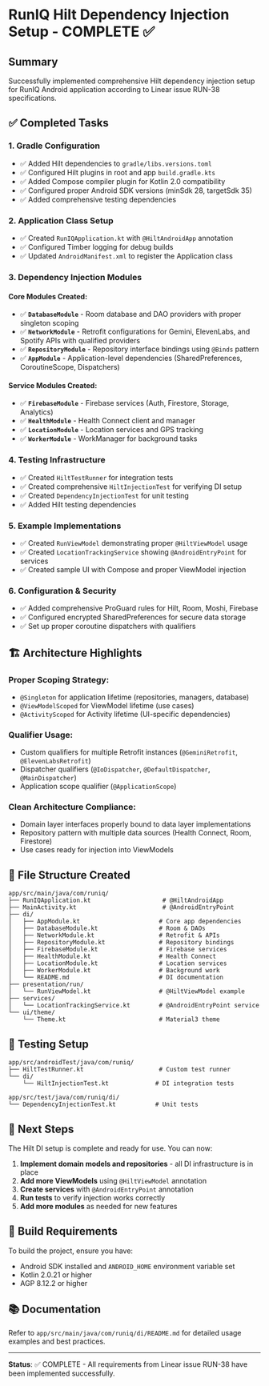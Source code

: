 # RunIQ Hilt Dependency Injection Setup - COMPLETE ✅

## Summary

Successfully implemented comprehensive Hilt dependency injection setup for RunIQ Android application according to Linear issue RUN-38 specifications.

## ✅ Completed Tasks

### 1. Gradle Configuration
- ✅ Added Hilt dependencies to `gradle/libs.versions.toml`
- ✅ Configured Hilt plugins in root and app `build.gradle.kts`
- ✅ Added Compose compiler plugin for Kotlin 2.0 compatibility
- ✅ Configured proper Android SDK versions (minSdk 28, targetSdk 35)
- ✅ Added comprehensive testing dependencies

### 2. Application Class Setup
- ✅ Created `RunIQApplication.kt` with `@HiltAndroidApp` annotation
- ✅ Configured Timber logging for debug builds
- ✅ Updated `AndroidManifest.xml` to register the Application class

### 3. Dependency Injection Modules

#### Core Modules Created:
- ✅ **`DatabaseModule`** - Room database and DAO providers with proper singleton scoping
- ✅ **`NetworkModule`** - Retrofit configurations for Gemini, ElevenLabs, and Spotify APIs with qualified providers
- ✅ **`RepositoryModule`** - Repository interface bindings using `@Binds` pattern
- ✅ **`AppModule`** - Application-level dependencies (SharedPreferences, CoroutineScope, Dispatchers)

#### Service Modules Created:
- ✅ **`FirebaseModule`** - Firebase services (Auth, Firestore, Storage, Analytics)
- ✅ **`HealthModule`** - Health Connect client and manager
- ✅ **`LocationModule`** - Location services and GPS tracking
- ✅ **`WorkerModule`** - WorkManager for background tasks

### 4. Testing Infrastructure
- ✅ Created `HiltTestRunner` for integration tests
- ✅ Created comprehensive `HiltInjectionTest` for verifying DI setup
- ✅ Created `DependencyInjectionTest` for unit testing
- ✅ Added Hilt testing dependencies

### 5. Example Implementations
- ✅ Created `RunViewModel` demonstrating proper `@HiltViewModel` usage
- ✅ Created `LocationTrackingService` showing `@AndroidEntryPoint` for services
- ✅ Created sample UI with Compose and proper ViewModel injection

### 6. Configuration & Security
- ✅ Added comprehensive ProGuard rules for Hilt, Room, Moshi, Firebase
- ✅ Configured encrypted SharedPreferences for secure data storage
- ✅ Set up proper coroutine dispatchers with qualifiers

## 🏗️ Architecture Highlights

### Proper Scoping Strategy:
- `@Singleton` for application lifetime (repositories, managers, database)
- `@ViewModelScoped` for ViewModel lifetime (use cases)
- `@ActivityScoped` for Activity lifetime (UI-specific dependencies)

### Qualifier Usage:
- Custom qualifiers for multiple Retrofit instances (`@GeminiRetrofit`, `@ElevenLabsRetrofit`)
- Dispatcher qualifiers (`@IoDispatcher`, `@DefaultDispatcher`, `@MainDispatcher`)
- Application scope qualifier (`@ApplicationScope`)

### Clean Architecture Compliance:
- Domain layer interfaces properly bound to data layer implementations
- Repository pattern with multiple data sources (Health Connect, Room, Firestore)
- Use cases ready for injection into ViewModels

## 📁 File Structure Created

```
app/src/main/java/com/runiq/
├── RunIQApplication.kt                    # @HiltAndroidApp
├── MainActivity.kt                        # @AndroidEntryPoint
├── di/
│   ├── AppModule.kt                      # Core app dependencies
│   ├── DatabaseModule.kt                 # Room & DAOs
│   ├── NetworkModule.kt                  # Retrofit & APIs
│   ├── RepositoryModule.kt               # Repository bindings
│   ├── FirebaseModule.kt                 # Firebase services
│   ├── HealthModule.kt                   # Health Connect
│   ├── LocationModule.kt                 # Location services
│   ├── WorkerModule.kt                   # Background work
│   └── README.md                         # DI documentation
├── presentation/run/
│   └── RunViewModel.kt                   # @HiltViewModel example
├── services/
│   └── LocationTrackingService.kt        # @AndroidEntryPoint service
└── ui/theme/
    └── Theme.kt                          # Material3 theme
```

## 🧪 Testing Setup

```
app/src/androidTest/java/com/runiq/
├── HiltTestRunner.kt                     # Custom test runner
└── di/
    └── HiltInjectionTest.kt             # DI integration tests

app/src/test/java/com/runiq/di/
└── DependencyInjectionTest.kt           # Unit tests
```

## 🚀 Next Steps

The Hilt DI setup is complete and ready for use. You can now:

1. **Implement domain models and repositories** - all DI infrastructure is in place
2. **Add more ViewModels** using `@HiltViewModel` annotation
3. **Create services** with `@AndroidEntryPoint` annotation
4. **Run tests** to verify injection works correctly
5. **Add more modules** as needed for new features

## 🔧 Build Requirements

To build the project, ensure you have:
- Android SDK installed and `ANDROID_HOME` environment variable set
- Kotlin 2.0.21 or higher
- AGP 8.12.2 or higher

## 📚 Documentation

Refer to `app/src/main/java/com/runiq/di/README.md` for detailed usage examples and best practices.

---

**Status**: ✅ COMPLETE - All requirements from Linear issue RUN-38 have been implemented successfully.